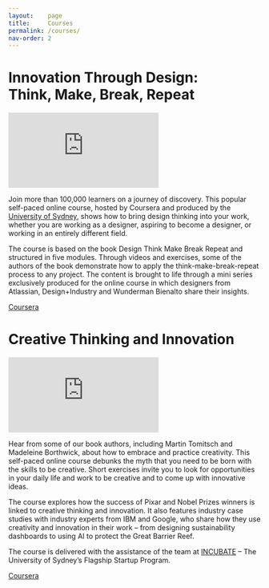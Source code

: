 ```yaml
---
layout:    page
title:     Courses
permalink: /courses/
nav-order: 2
---
```


# Innovation Through Design:<br> Think, Make, Break, Repeat

<div class="video">
	<iframe src="https://www.youtube.com/embed/hamH78-ESTo?si=nHLIw-NSSQmWKl2u" title="YouTube video player" frameborder="0" allow="accelerometer; autoplay; clipboard-write; encrypted-media; gyroscope; picture-in-picture; web-share" allowfullscreen></iframe>
</div>

Join more than 100,000 learners on a journey of discovery. This popular self-paced online course, hosted by Coursera and produced by the [University of Sydney](https://www.sydney.edu.au), shows how to bring design thinking into your work, whether you are working as a designer, aspiring to become a designer, or working in an entirely different field.

The course is based on the book Design Think Make Break Repeat and structured in five modules. Through videos and exercises, some of the authors of the book demonstrate how to apply the think-make-break-repeat process to any project. The content is brought to life through a mini series exclusively produced for the online course in which designers from Atlassian, Design+Industry and Wunderman Bienalto share their insights.

<a class = "button" href="https://www.coursera.org/learn/innovation-through-design">Coursera</a>

# Creative Thinking and Innovation

<div class="video">
	<iframe src="https://www.youtube.com/embed/_cZtaUahM6E?si=j_CxMy32vQ-kem2_" title="YouTube video player" frameborder="0" allow="accelerometer; autoplay; clipboard-write; encrypted-media; gyroscope; picture-in-picture; web-share" allowfullscreen></iframe>
</div>

Hear from some of our book authors, including Martin Tomitsch and Madeleine Borthwick, about how to embrace and practice creativity. This self-paced online course debunks the myth that you need to be born with the skills to be creative. Short exercises invite you to look for opportunities in your daily life and work to be creative and to come up with innovative ideas. 

The course explores how the success of Pixar and Nobel Prizes winners is linked to creative thinking and innovation. It also features industry case studies with industry experts from IBM and Google, who share how they use creativity and innovation in their work – from designing sustainability dashboards to using AI to protect the Great Barrier Reef. 

The course is delivered with the assistance of the team at [INCUBATE](https://incubate.org.au) – The University of Sydney’s Flagship Startup Program.

<a class = "button" href="https://www.coursera.org/learn/creative-thinking-and-innovation">Coursera</a>